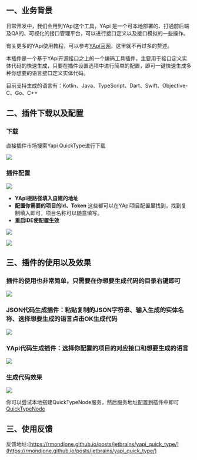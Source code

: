 ## 一、业务背景

日常开发中，我们会用到YApi这个工具，YApi 是一个可本地部署的、打通前后端及QA的、可视化的接口管理平台，可以进行接口定义以及接口模拟的一些操作。

有关更多的YApi使用教程，可以参考[YApi官网](https://github.com/YMFE/yapi)，这里就不再过多的赘述。

本插件是一个基于YApi开源接口之上的一个编码工具插件，主要用于接口定义实体代码的快速生成，只要在插件设置选项中进行简单的配置，即可一键快速生成多种你想要的语言接口定义实体代码。

目前支持生成的语言有：Kotlin、Java、TypeScript、Dart、Swift、Objective-C、Go、C++

## 二、插件下载以及配置

### 下载

直接插件市场搜索Yapi QuickType进行下载

![](https://rmondjone.github.io/images/yapi_quicktype_1.webp)

### 插件配置

![](https://rmondjone.github.io/images/yapi_quicktype_2.webp)

* **YApi根路径填入自建的地址**
* **配置你需要的项目的Id、Token**
  这些都可以在YApi项目配置里找到，找到复制填入即可，项目名称可以随意填写。
* **重启IDE使配置生效**

![](https://rmondjone.github.io/images/yapi_quicktype_3.webp)

![](https://rmondjone.github.io/images/yapi_quicktype_4.webp)

## 三、插件的使用以及效果

### 插件的使用也非常简单，只需要在你想要生成代码的目录右键即可

![](https://rmondjone.github.io/images/yapi_quicktype_5.webp)

### JSON代码生成插件：粘贴复制的JSON字符串、输入生成的实体名称、选择想要生成的语言点击OK生成代码

![](https://rmondjone.github.io/images/yapi_quicktype_6.webp)

### YApi代码生成插件：选择你配置的项目的对应接口和想要生成的语言

![](https://rmondjone.github.io/images/yapi_quicktype_7.webp)

### 生成代码效果

![](https://rmondjone.github.io/images/yapi_quicktype_8.webp)

你可以尝试本地搭建QuickTypeNode服务，然后服务地址配置到插件中即可 [QuickTypeNode](https://github.com/RmondJone/QuickTypeNode)

## 三、使用反馈

反馈地址:[https://rmondjone.github.io/posts/jetbrains/yapi_quick_type/](https://rmondjone.github.io/posts/jetbrains/yapi_quick_type/)